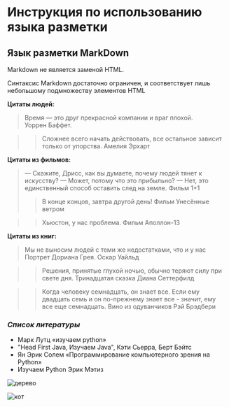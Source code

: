 # Инструкция по использованию языка разметки

## Язык разметки MarkDown

Markdown не является заменой HTML.

 Синтаксис Markdown достаточно ограничен, и соответствует лишь небольшому подмножеству элементов HTML

 __Цитаты людей:__

 >Время — это друг прекрасной компании и враг плохой.   
  Уоррен Баффет. 

  >> Сложнее всего начать действовать, все остальное зависит только от упорства. 
  Амелия Эрхарт

  __Цитаты из фильмов:__

  > — Скажите, Дрисс, как вы думаете, почему людей тянет к искусству?
— Может, потому что это прибыльно?
— Нет, это единственный способ оставить след на земле. Фильм  1+1
  >>	В конце концов, завтра другой день! Фильм Унесённые ветром

  >> 	Хьюстон, у нас проблема. Фильм Аполлон-13



__Цитаты из книг:__
> Мы не выносим людей с теми же недостатками, что и у нас
Портрет Дориана Грея. Оскар Уайльд

>> Решения, принятые глухой ночью, обычно теряют силу при свете дня. Тринадцатая сказка Диана Сеттерфилд


>> Когда человеку семнадцать, он знает все. Если ему двадцать семь и он по-прежнему знает все - значит, ему все еще семнадцать. Вино из одуванчиков Рэй Брэдбери





  


   ### *Список литературы*

   + Марк Лутц «изучаем python»
   + "Head First Java, Изучаем Java",  Кэти Сьерра, Берт Бэйтс
   + Ян Эрик Солем «Программирование компьютерного зрения на Python»
   + Изучаем Python Эрик Мэтиз

![дерево](beautiful-trees-wallpapers-43.jpg)

![кот](1619665330_3-oir_mobi-p-samii-krasivii-kot-v-mire-zhivotnie-krasiv-3.jpg)




